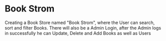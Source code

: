 # Book Strom
Creating a Book Store named "Book Strom", where the User can search, sort and filter Books. There will also be a Admin Login, after the Admin logs in successfully he can Update, Delete and Add Books as well as Users
